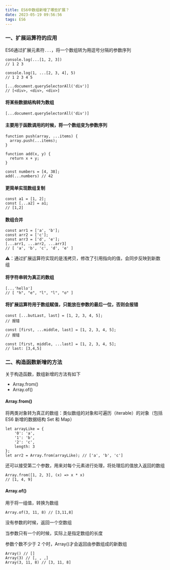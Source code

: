 ```yaml
---
title: ES6中数组新增了哪些扩展？
date: 2023-05-19 09:56:56
tags: ES6
---
```

<meta name="referrer" content="no-referrer"/>



### 一、扩展运算符的应用


ES6通过扩展元素符`...`，将一个数组转为用逗号分隔的参数序列

```
console.log(...[1, 2, 3])
// 1 2 3

console.log(1, ...[2, 3, 4], 5)
// 1 2 3 4 5

[...document.querySelectorAll('div')]
// [<div>, <div>, <div>]
```

#### 将某些数据结构转为数组

```
[...document.querySelectorAll('div')]
```

#### 主要用于函数调用的时候，将一个数组变为参数序列
```
function push(array, ...items) {
  array.push(...items);
}

function add(x, y) {
  return x + y;
}

const numbers = [4, 38];
add(...numbers) // 42
```

#### 更简单实现数组复制
```
const a1 = [1, 2];
const [...a2] = a1;
// [1,2]
```

#### 数组合并
```
const arr1 = ['a', 'b'];
const arr2 = ['c'];
const arr3 = ['d', 'e'];
[...arr1, ...arr2, ...arr3]
// [ 'a', 'b', 'c', 'd', 'e' ]
```

⚠️：通过扩展运算符实现的是浅拷贝，修改了引用指向的值，会同步反映到新数组


#### 将字符串转为真正的数组
```
[...'hello']
// [ "h", "e", "l", "l", "o" ]
```
#### 将扩展运算符用于数组赋值，只能放在参数的最后一位，否则会报错

```
const [...butLast, last] = [1, 2, 3, 4, 5];
// 报错

const [first, ...middle, last] = [1, 2, 3, 4, 5];
// 报错

const [first, middle, ...last] = [1, 2, 3, 4, 5];
// last: [3,4,5]
```

### 二、构造函数新增的方法

关于构造函数，数组新增的方法有如下
* Array.from()
* Array.of()

####  Array.from()

将两类对象转为真正的数组：类似数组的对象和可遍历（iterable）的对象（包括 ES6 新增的数据结构 Set 和 Map）

```
let arrayLike = {
    '0': 'a',
    '1': 'b',
    '2': 'c',
    length: 3
};
let arr2 = Array.from(arrayLike); // ['a', 'b', 'c']
```
还可以接受第二个参数，用来对每个元素进行处理，将处理后的值放入返回的数组

```
Array.from([1, 2, 3], (x) => x * x)
// [1, 4, 9]
```

#### Array.of()

用于将一组值，转换为数组

```
Array.of(3, 11, 8) // [3,11,8]
```

没有参数的时候，返回一个空数组

当参数只有一个的时候，实际上是指定数组的长度

参数个数不少于 2 个时，Array()才会返回由参数组成的新数组

```
Array() // []
Array(3) // [, , ,]
Array(3, 11, 8) // [3, 11, 8]
```
